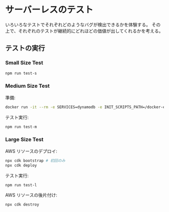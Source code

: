 # サーバーレスのテスト

いろいろなテストでそれぞれどのようなバグが検出できるかを体験する。
その上で、それぞれのテストが継続的にどれほどの価値が出してくれるかを考える。

## テストの実行

### Small Size Test

```bash
npm run test-s
```

### Medium Size Test

準備:

```bash
docker run -it --rm -e SERVICES=dynamodb -e INIT_SCRIPTS_PATH=/docker-entrypoint-initaws.d -e DEFAULT_REGION='ap-northeast-1' -p 4566:4566 -v $(pwd)/test/medium/init:/docker-entrypoint-initaws.d localstack/localstack:0.14
```

テスト実行:

```bash
npm run test-m
```

### Large Size Test

AWS リソースのデプロイ:

```bash
npx cdk bootstrap # 初回のみ
npx cdk deploy
```

テスト実行:

```bash
npm run test-l
```

AWS リソースの後片付け:

```bash
npx cdk destroy
```

